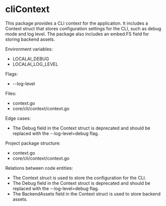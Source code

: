 # cliContext

This package provides a CLI context for the application. It includes a Context struct that stores configuration settings for the CLI, such as debug mode and log level. The package also includes an embed.FS field for storing backend assets.

Environment variables:
- LOCALAI_DEBUG
- LOCALAI_LOG_LEVEL

Flags:
- --log-level

Files:
- context.go
- core/cli/context/context.go

Edge cases:
- The Debug field in the Context struct is deprecated and should be replaced with the --log-level=debug flag.

Project package structure:
- context.go
- core/cli/context/context.go

Relations between code entities:
- The Context struct is used to store the configuration for the CLI.
- The Debug field in the Context struct is deprecated and should be replaced with the --log-level=debug flag.
- The BackendAssets field in the Context struct is used to store backend assets.


